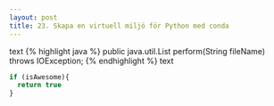 ```yaml
---
layout: post
title: 23. Skapa en virtuell miljö för Python med conda
---
```

text
{% highlight java %}
public java.util.List<String> perform(String fileName) throws IOException;
{% endhighlight %}
text

```javascript
if (isAwesome){
  return true
}
```
